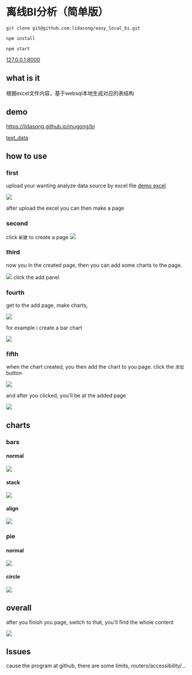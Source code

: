 # 离线BI分析（简单版）

`git clone git@github.com:lidasong/easy_local_bi.git`

`npm install`

`npm start`

[127.0.0.1:8000](127.0.0.1:8000)

## what is it
  根据excel文件内容，基于websql本地生成对应的表结构

## demo
  https://lidasong.github.io/mugong/bi
  
  <a href="https://github.com/lidasong/easy_local_bi/blob/master/%E7%A4%BA%E4%BE%8B%20-%20%E8%B6%85%E5%B8%82.xlsx" download>test_data</a>

## how to use

### first

upload your wanting analyze data source by excel file
[demo excel](./示例%20-%20超市.xlsx)

![](./static/first.png)

after upload the excel you can then make a page

### second

click `新建` to create a page
![](./static/second.png)

### third
now you in the created page, then you can add some charts to the page.

![](./static/third.png)
click the add panel

### fourth
get to the add page, make charts,

![](./static/forth.png)

for example i create a bar chart

![](./static/chart_bar.png)

### fifth

when the chart created, you then add the chart to you page.
click the `添加` button

![](./static/fifth.png)

and after you clicked, you'll be at the added page

![](./static/page_added.png)


## charts

### bars

#### normal

![](./static/chart_bar.png)

#### stack
![](./static/bar_stack.png)

#### align
![](./static/bar_align.png)

### pie

#### normal

![](./static/pie.png)

#### circle
![](./static/ring.png)

## overall

after you finish you page, switch to that, you'll find the whole content

![](./static/overall.png)


## Issues

cause the program at github, there are some limits, routers/accessibility/...

